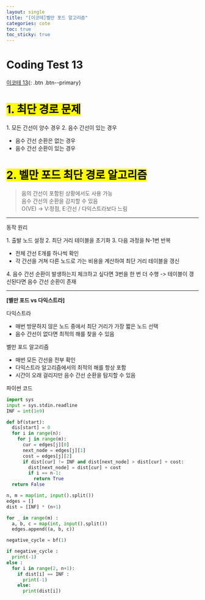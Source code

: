 ```yaml
---
layout: single
title: "[이코테]벨만 포드 알고리즘"
categories: cote
toc: true
toc_sticky: true
---
```


# Coding Test 13

[이코테 13](https://www.youtube.com/watch?v=Ppimbaxm8d8&list=PLRx0vPvlEmdAghTr5mXQxGpHjWqSz0dgC&index=13){: .btn .btn--primary}

# <mark class="pink">1. 최단 경로 문제</mark>

1\. 모든 간선이 양수 경우
2\. 음수 간선이 있는 경우

- 음수 간선 순환은 없는 경우
- 음수 간선 순환이 있는 경우

# <mark class="pink">2. 벨만 포드 최단 경로 알고리즘</mark>

> 음의 간선이 포함된 상황에서도 사용 가능  
> 음수 간선의 순환을 감지할 수 있음  
> O(VE) -> V:정점, E:간선 / 다익스트라보다 느림

---

동작 원리

1\. 출발 노드 설정
2\. 최단 거리 테이블을 초기화
3\. 다음 과정을 N-1번 반복

- 전체 간선 E개를 하나씩 확인
- 각 간선을 거쳐 다른 노드로 가는 비용을 계산하여 최단 거리 테이블을 갱신

4\. 음수 간선 순환이 발생하는지 체크하고 싶다면 3번을 한 번 더 수행 -> 테이블이 갱신된다면 음수 간선 순환이 존재

---

**[벨만 포드 vs 다익스트라]**

다익스트라

- 매번 방문하지 않은 노드 중에서 최단 거리가 가장 짧은 노드 선택
- 음수 간선이 없다면 최적의 해를 찾을 수 있음

벨만 포드 알고리즘

- 매번 모든 간선을 전부 확인
- 다익스트라 알고리즘에서의 최적의 해를 항상 포함
- 시간이 오래 걸리지만 음수 간선 순환을 탐지할 수 있음

파이썬 코드

```python
import sys
input = sys.stdin.readline
INF = int(1e9)

def bf(start):
  dis[start] = 0
  for i in range(n):
    for j in range(m):
      cur = edges[j][0]
      next_node = edges[j][1]
      cost = edges[j][2]
      if dist[cur] != INF and dist[next_node] > dist[cur] + cost:
        dist[next_node] = dist[cur] + cost
        if i == n-1:
          return True
  return False

n, m = map(int, input().split())
edges = []
dist = [INF] * (n+1)

for _ in range(m) :
  a, b, c = map(int, input().split())
  edges.append((a, b, c))

negative_cycle = bf(1)

if negative_cycle :
  print(-1)
else :
  for i in range(2, n+1):
    if dist[i] == INF :
      print(-1)
    else:
      print(dist[i])
```
